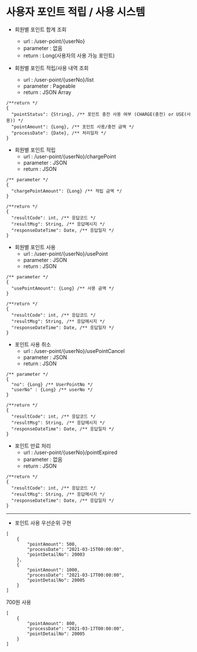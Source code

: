 # 사용자 포인트 적립 / 사용 시스템

+ 회원별 포인트 합계 조회  
    - url : /user-point/{userNo}
    - parameter : 없음
    - return : Long(사용자의 사용 가능 포인트)
    
     
+ 회원별 포인트 적립/사용 내역 조회
    - url : /user-point/{userNo}/list
    - parameter : Pageable
    - return : JSON Array
```jsonc
/**return */
{  
  "pointStatus": {String}, /** 포인트 충전 사용 여부 (CHARGE(충전) or USE(사용)) */
  "pointAmount": {Long}, /** 포인트 사용/충전 금액 */
  "processDate": {Date}, /** 처리일자 */
}
````
    
+ 회원별 포인트 적립
    - url : /user-point/{userNo}/chargePoint
    - parameter : JSON 
    - return : JSON
```jsonc
/** parameter */
{
  "chargePointAmount": {Long} /** 적립 금액 */
} 
```

```jsonc
/**return */
{
  "resultCode": int, /** 응답코드 */
  "resultMsg": String, /** 응답메시지 */
  "responseDateTime": Date, /** 응답일자 */
}
```
    
    
+ 회원별 포인트 사용
    - url : /user-point/{userNo}/usePoint
    - parameter : JSON 
    - return : JSON
```jsonc
/** parameter */
{
  "usePointAmount": {Long} /** 사용 금액 */
} 
```

```jsonc
/**return */
{
  "resultCode": int, /** 응답코드 */
  "resultMsg": String, /** 응답메시지 */
  "responseDateTime": Date, /** 응답일자 */
}
```
+ 포인트 사용 취소
    - url : /user-point/{userNo}/usePointCancel
    - parameter : JSON 
    - return : JSON
```jsonc
/** parameter */
{
  "no": {Long} /** UserPointNo */
  "userNo" : {Long} /** userNo */
} 
```

```jsonc
/**return */
{
  "resultCode": int, /** 응답코드 */
  "resultMsg": String, /** 응답메시지 */
  "responseDateTime": Date, /** 응답일자 */
}
```
+ 포인트 만료 처리
    - url : /user-point/{userNo}/pointExpired
    - parameter : 없음
    - return : JSON
```jsonc
/**return */
{
  "resultCode": int, /** 응답코드 */
  "resultMsg": String, /** 응답메시지 */
  "responseDateTime": Date, /** 응답일자 */
}
```
    
---
+ 포인트 사용 우선순위 구현
```jsonc
[
    {
        "pointAmount": 500,
        "processDate": "2021-03-15T00:00:00",
        "pointDetailNo": 20003
    },
    {
        "pointAmount": 1000,
        "processDate": "2021-03-17T00:00:00",
        "pointDetailNo": 20005
    }
]
```
700원 사용
```jsonc
[
    {
        "pointAmount": 800,
        "processDate": "2021-03-17T00:00:00",
        "pointDetailNo": 20005
    }
]
```
